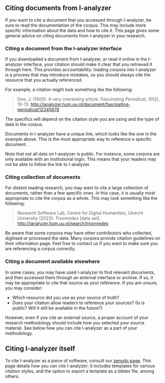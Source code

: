 ## Citing documents from I-analyzer

If you want to cite a document that you accessed through I-analyzer, be sure to read the documentation of the corpus. This may include more specific information about the data and how to cite it. This page gives some general advice on citing documents from I-analyzer in your research.

### Citing a document from the I-analyzer interface

If you downloaded a document from I-analyzer, or read it online in the I-analyzer interface, your citation should make it clear that you retrieved it through here. This provides accountability: loading corpora into I-analyzer is a process that may introduce mistakes, so you should always cite the resource that you actually referenced.

For example, a citation might look something like the following:

> Doe, J. (1900). A very interesting article. *Fascinating Periodical*, *10*(2), 10-13. http://ianalyzer.hum.uu.nl/document/fascinating-periodical/12345678

The specifics will depend on the citation style you are using and the type of data in the corpus.

Documents in I-analyzer have a unique link, which looks like the one in the example above. This is the most appropriate way to reference a specific document.

Note that not all data on I-analyzer is public. For instance, some corpora are only available with an institutional login. This means that your readers may not be able to follow the link to I-analyzer.

### Citing collection of documents

For distant reading research, you may want to cite a large collection of documents, rather than a few specific ones. In this case, it is usually most appropriate to cite the corpus as a whole. This may look something like the following:

> Research Software Lab, Centre for Digital Humanities, Utrecht University (2023). *Troonredes* [data set]. http://ianalyzer.hum.uu.nl/search/troonredes

Be aware that some corpora may have other contributors who collected, digitised or processed the data. Many corpora provide citation guidelines on their information page. Feel free to contact us if you want to make sure you are referencing a corpus correctly.

### Citing a document available elsewhere

In some cases, you may have used I-analyzer to find relevant documents, and then accessed them through an external interface or archive. If so, it may be appropriate to cite that source as your reference. If you are unsure, you may consider:

- Which resource did you use as your source of truth?
- Does your citation allow readers to reference your sources? (Is is public? Will it still be available in the future?)

However, even if you cite an external source, a proper account of your research methodology should include how you selected your source material. See below how you can cite I-analyzer as a part of your methodology.

## Citing I-analyzer itself

To cite I-analyzer as a piece of software, consult our [zenodo page](https://zenodo.org/doi/10.5281/zenodo.8064133). This page details how you can cite I-analyzer; it includes templates for various citation styles, and the option to export a template as a bibtex file, among others.
